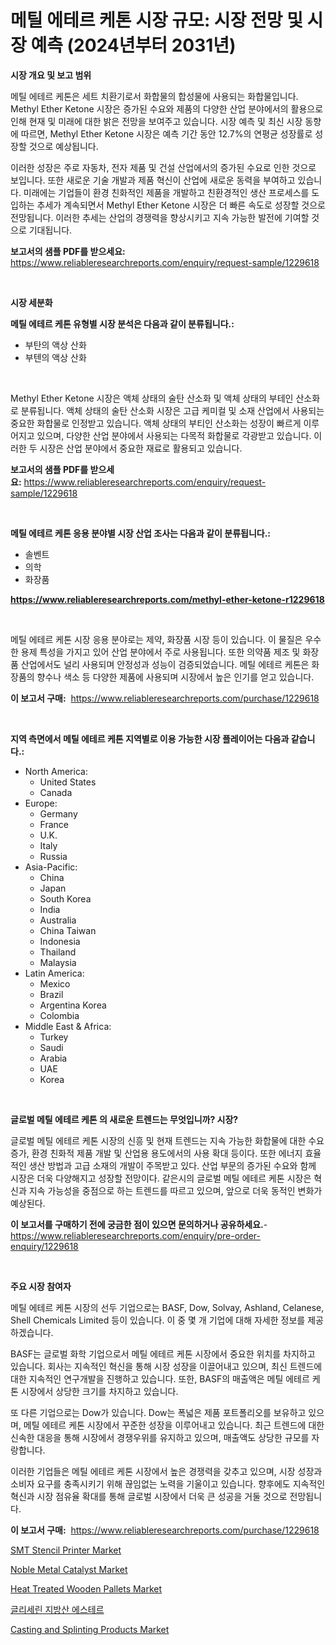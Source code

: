<p><h1>메틸 에테르 케톤 시장 규모: 시장 전망 및 시장 예측 (2024년부터 2031년)</h1></p><p><strong>시장 개요 및 보고 범위</strong></p>
<p><p>메틸 에테르 케톤은 세트 치환기로서 화합물의 합성물에 사용되는 화합물입니다. Methyl Ether Ketone 시장은 증가된 수요와 제품의 다양한 산업 분야에서의 활용으로 인해 현재 및 미래에 대한 밝은 전망을 보여주고 있습니다. 시장 예측 및 최신 시장 동향에 따르면, Methyl Ether Ketone 시장은 예측 기간 동안 12.7%의 연평균 성장률로 성장할 것으로 예상됩니다. </p><p>이러한 성장은 주로 자동차, 전자 제품 및 건설 산업에서의 증가된 수요로 인한 것으로 보입니다. 또한 새로운 기술 개발과 제품 혁신이 산업에 새로운 동력을 부여하고 있습니다. 미래에는 기업들이 환경 친화적인 제품을 개발하고 친환경적인 생산 프로세스를 도입하는 추세가 계속되면서 Methyl Ether Ketone 시장은 더 빠른 속도로 성장할 것으로 전망됩니다. 이러한 추세는 산업의 경쟁력을 향상시키고 지속 가능한 발전에 기여할 것으로 기대됩니다.</p></p>
<p><strong>보고서의 샘플 PDF를 받으세요:</strong> <a href="https://www.reliableresearchreports.com/enquiry/request-sample/1229618">https://www.reliableresearchreports.com/enquiry/request-sample/1229618</a></p>
<p>&nbsp;</p>
<p><strong>시장 세분화</strong></p>
<p><strong>메틸 에테르 케톤 유형별 시장 분석은 다음과 같이 분류됩니다.:</strong></p>
<p><ul><li>부탄의 액상 산화</li><li>부텐의 액상 산화</li></ul></p>
<p>&nbsp;</p>
<p><p>Methyl Ether Ketone 시장은 액체 상태의 술탄 산소화 및 액체 상태의 부테인 산소화로 분류됩니다. 액체 상태의 술탄 산소화 시장은 고급 케미컬 및 소재 산업에서 사용되는 중요한 화합물로 인정받고 있습니다. 액체 상태의 부티인 산소화는 성장이 빠르게 이루어지고 있으며, 다양한 산업 분야에서 사용되는 다목적 화합물로 각광받고 있습니다. 이러한 두 시장은 산업 분야에서 중요한 재료로 활용되고 있습니다.</p></p>
<p><strong>보고서의 샘플 PDF를 받으세요:</strong>&nbsp;<a href="https://www.reliableresearchreports.com/enquiry/request-sample/1229618">https://www.reliableresearchreports.com/enquiry/request-sample/1229618</a></p>
<p>&nbsp;</p>
<p><strong> 메틸 에테르 케톤 응용 분야별 시장 산업 조사는 다음과 같이 분류됩니다.:</strong></p>
<p><ul><li>솔벤트</li><li>의학</li><li>화장품</li></ul></p>
<p><strong><a href="https://www.reliableresearchreports.com/methyl-ether-ketone-r1229618">https://www.reliableresearchreports.com/methyl-ether-ketone-r1229618</a></strong></p>
<p>&nbsp;</p>
<p><p>메틸 에테르 케톤 시장 응용 분야로는 제약, 화장품 시장 등이 있습니다. 이 물질은 우수한 용제 특성을 가지고 있어 산업 분야에서 주로 사용됩니다. 또한 의약품 제조 및 화장품 산업에서도 널리 사용되며 안정성과 성능이 검증되었습니다. 메틸 에테르 케톤은 화장품의 향수나 색소 등 다양한 제품에 사용되며 시장에서 높은 인기를 얻고 있습니다.</p></p>
<p><strong>이 보고서 구매:</strong>&nbsp; <a href="https://www.reliableresearchreports.com/purchase/1229618">https://www.reliableresearchreports.com/purchase/1229618</a></p>
<p>&nbsp;</p>
<p><strong>지역 측면에서 메틸 에테르 케톤 지역별로 이용 가능한 시장 플레이어는 다음과 같습니다.:</strong></p>
<p><ul>
    <li>
        North America:
        <ul>
            <li>United States</li>
            <li>Canada</li>
        </ul>
    </li>
    <li>
        Europe:
        <ul>
            <li>Germany</li>
            <li>France</li>
            <li>U.K.</li>
            <li>Italy</li>
            <li>Russia</li>
        </ul>
    </li>
    <li>
        Asia-Pacific:
        <ul>
            <li>China</li>
            <li>Japan</li>
            <li>South Korea</li>
            <li>India</li>
            <li>Australia</li>
            <li>China Taiwan</li>
            <li>Indonesia</li>
            <li>Thailand</li>
            <li>Malaysia</li>
        </ul>
    </li>
    <li>
        Latin America:
        <ul>
            <li>Mexico</li>
            <li>Brazil</li>
            <li>Argentina Korea</li>
            <li>Colombia</li>
        </ul>
    </li>
    <li>
        Middle East & Africa:
        <ul>
            <li>Turkey</li>
            <li>Saudi</li>
            <li>Arabia</li>
            <li>UAE</li>
            <li>Korea</li>
        </ul>
    </li>
    </ul></p>
<p>&nbsp;</p>
<p><strong>글로벌 메틸 에테르 케톤 의 새로운 트렌드는 무엇입니까? 시장?</strong></p>
<p><p>글로벌 메틸 에테르 케톤 시장의 신흥 및 현재 트렌드는 지속 가능한 화합물에 대한 수요 증가, 환경 친화적 제품 개발 및 산업용 용도에서의 사용 확대 등이다. 또한 에너지 효율적인 생산 방법과 고급 소재의 개발이 주목받고 있다. 산업 부문의 증가된 수요와 함께 시장은 더욱 다양해지고 성장할 전망이다. 같은시의 글로벌 메틸 에테르 케톤 시장은 혁신과 지속 가능성을 중점으로 하는 트렌드를 따르고 있으며, 앞으로 더욱 동적인 변화가 예상된다.</p></p>
<p><strong>이 보고서를 구매하기 전에 궁금한 점이 있으면 문의하거나 공유하세요.</strong>- <a href="https://www.reliableresearchreports.com/enquiry/pre-order-enquiry/1229618">https://www.reliableresearchreports.com/enquiry/pre-order-enquiry/1229618</a></p>
<p>&nbsp;</p>
<p><strong>주요 시장 참여자</strong></p>
<p><p>메틸 에테르 케톤 시장의 선두 기업으로는 BASF, Dow, Solvay, Ashland, Celanese, Shell Chemicals Limited 등이 있습니다. 이 중 몇 개 기업에 대해 자세한 정보를 제공하겠습니다.</p><p>BASF는 글로벌 화학 기업으로서 메틸 에테르 케톤 시장에서 중요한 위치를 차지하고 있습니다. 회사는 지속적인 혁신을 통해 시장 성장을 이끌어내고 있으며, 최신 트렌드에 대한 지속적인 연구개발을 진행하고 있습니다. 또한, BASF의 매출액은 메틸 에테르 케톤 시장에서 상당한 크기를 차지하고 있습니다.</p><p>또 다른 기업으로는 Dow가 있습니다. Dow는 폭넓은 제품 포트폴리오를 보유하고 있으며, 메틸 에테르 케톤 시장에서 꾸준한 성장을 이루어내고 있습니다. 최근 트렌드에 대한 신속한 대응을 통해 시장에서 경쟁우위를 유지하고 있으며, 매출액도 상당한 규모를 자랑합니다.</p><p>이러한 기업들은 메틸 에테르 케톤 시장에서 높은 경쟁력을 갖추고 있으며, 시장 성장과 소비자 요구를 충족시키기 위해 끊임없는 노력을 기울이고 있습니다. 향후에도 지속적인 혁신과 시장 점유율 확대를 통해 글로벌 시장에서 더욱 큰 성공을 거둘 것으로 전망됩니다.</p></p>
<p><strong>이 보고서 구매:</strong>&nbsp;&nbsp;<a href="https://www.reliableresearchreports.com/purchase/1229618">https://www.reliableresearchreports.com/purchase/1229618</a></p>
<p><p><a href="https://github.com/rahu1506/Market-Research-Report-List-4/blob/main/smt-stencil-printer-market.md">SMT Stencil Printer Market</a></p><p><a href="https://www.linkedin.com/pulse/noble-metal-catalyst-market-comprehensive-report-its-share-amp-u68if?trackingId=%2Fkl3%2FwXArmghdtYqOsGNUw%3D%3D">Noble Metal Catalyst Market</a></p><p><a href="https://issuu.com/reportprime-2/docs/heat-treated-wooden-pallets-market-size-2030.pptx">Heat Treated Wooden Pallets Market</a></p><p><a href="https://github.com/TobyKub4685/Market-Research-Report-List-1/blob/main/468779429227.md">글리세린 지방산 에스테르</a></p><p><a href="https://www.linkedin.com/pulse/global-casting-splinting-products-market-types-applications-tittf?trackingId=t5YLVtguXDd7Q4jmnFCgFQ%3D%3D">Casting and Splinting Products Market</a></p></p>